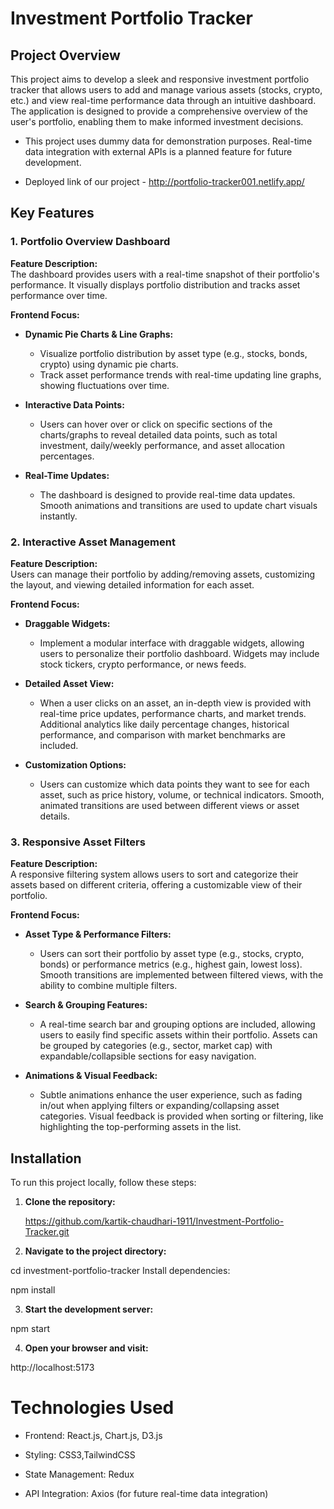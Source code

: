 # Investment Portfolio Tracker

## Project Overview

This project aims to develop a sleek and responsive investment portfolio tracker that allows users to add and manage various assets (stocks, crypto, etc.) and view real-time performance data through an intuitive dashboard. The application is designed to provide a comprehensive overview of the user's portfolio, enabling them to make informed investment decisions.

- This project uses dummy data for demonstration purposes. Real-time data integration with external APIs is a planned feature for future development.

- Deployed link of our project
      - http://portfolio-tracker001.netlify.app/

## Key Features

### 1. Portfolio Overview Dashboard

**Feature Description:**  
The dashboard provides users with a real-time snapshot of their portfolio's performance. It visually displays portfolio distribution and tracks asset performance over time.

**Frontend Focus:**
- **Dynamic Pie Charts & Line Graphs:**  
  - Visualize portfolio distribution by asset type (e.g., stocks, bonds, crypto) using dynamic pie charts.
  - Track asset performance trends with real-time updating line graphs, showing fluctuations over time.
  
- **Interactive Data Points:**  
  - Users can hover over or click on specific sections of the charts/graphs to reveal detailed data points, such as total investment, daily/weekly performance, and asset allocation percentages.
  
- **Real-Time Updates:**  
  - The dashboard is designed to provide real-time data updates. Smooth animations and transitions are used to update chart visuals instantly.

### 2. Interactive Asset Management

**Feature Description:**  
Users can manage their portfolio by adding/removing assets, customizing the layout, and viewing detailed information for each asset.

**Frontend Focus:**
- **Draggable Widgets:**  
  - Implement a modular interface with draggable widgets, allowing users to personalize their portfolio dashboard. Widgets may include stock tickers, crypto performance, or news feeds.
  
- **Detailed Asset View:**  
  - When a user clicks on an asset, an in-depth view is provided with real-time price updates, performance charts, and market trends. Additional analytics like daily percentage changes, historical performance, and comparison with market benchmarks are included.
  
- **Customization Options:**  
  - Users can customize which data points they want to see for each asset, such as price history, volume, or technical indicators. Smooth, animated transitions are used between different views or asset details.

### 3. Responsive Asset Filters

**Feature Description:**  
A responsive filtering system allows users to sort and categorize their assets based on different criteria, offering a customizable view of their portfolio.

**Frontend Focus:**
- **Asset Type & Performance Filters:**  
  - Users can sort their portfolio by asset type (e.g., stocks, crypto, bonds) or performance metrics (e.g., highest gain, lowest loss). Smooth transitions are implemented between filtered views, with the ability to combine multiple filters.
  
- **Search & Grouping Features:**  
  - A real-time search bar and grouping options are included, allowing users to easily find specific assets within their portfolio. Assets can be grouped by categories (e.g., sector, market cap) with expandable/collapsible sections for easy navigation.
  
- **Animations & Visual Feedback:**  
  - Subtle animations enhance the user experience, such as fading in/out when applying filters or expanding/collapsing asset categories. Visual feedback is provided when sorting or filtering, like highlighting the top-performing assets in the list.

## Installation

To run this project locally, follow these steps:

1. **Clone the repository:**
   
   https://github.com/kartik-chaudhari-1911/Investment-Portfolio-Tracker.git


2. **Navigate to the project directory:**


  cd investment-portfolio-tracker
  Install dependencies:

  npm install
  
3. **Start the development server:**

  npm start
  
4. **Open your browser and visit:**

  http://localhost:5173


# Technologies Used

- Frontend: React.js, Chart.js, D3.js

- Styling: CSS3,TailwindCSS

- State Management: Redux

- API Integration: Axios (for future real-time data   integration)
